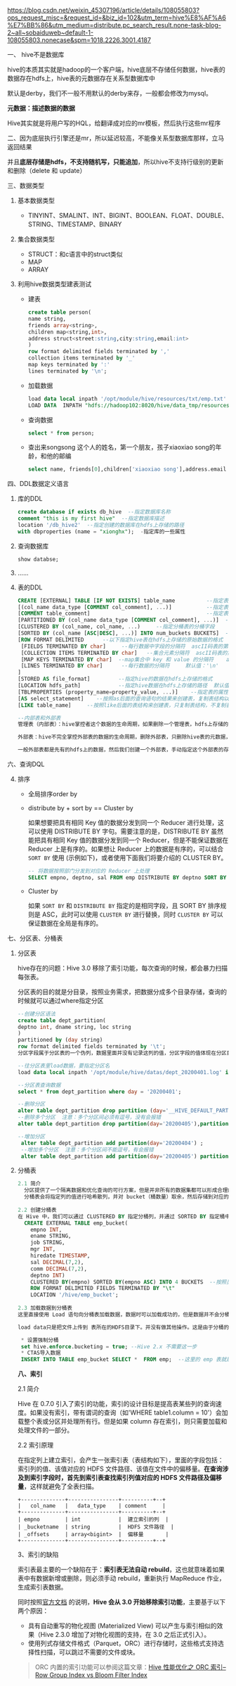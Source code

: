 https://blog.csdn.net/weixin_45307196/article/details/108055803?ops_request_misc=&request_id=&biz_id=102&utm_term=hive%E8%AF%A6%E7%BB%86&utm_medium=distribute.pc_search_result.none-task-blog-2~all~sobaiduweb~default-1-108055803.nonecase&spm=1018.2226.3001.4187

一、 hive不是数据库

hive的本质其实就是hadoop的一个客户端，hive底层不存储任何数据，hive表的数据存在hdfs上，hive表的元数据存在关系型数据库中

默认是derby，我们不一般不用默认的derby来存，一般都会修改为mysql。

**元数据：描述数据的数据**

Hive其实就是将用户写的HQL，给翻译成对应的mr模板，然后执行这些mr程序

二、因为底层执行引擎还是mr，所以延迟较高，不能像关系型数据库那样，立马返回结果

​		并且**底层存储是hdfs，不支持随机写，只能追加**，所以hive不支持行级别的更新和删除（delete 和 update）

三、数据类型

1. 基本数据类型
   * TINYINT、SMALINT、INT、BIGINT、BOOLEAN、FLOAT、DOUBLE、STRING、TIMESTAMP、BINARY

2. 集合数据类型

   * STRUCT：和c语言中的struct类似
   * MAP
   * ARRAY

3. 利用hive数据类型建表测试

   * 建表

     ~~~sql
     create table person(
     name string,
     friends array<string>,
     children map<string,int>,
     address struct<street:string,city:string,email:int>
     )
     row format delimited fields terminated by ','
     collection items terminated by '_'
     map keys terminated by ':'
     lines terminated by '\n';
     ~~~

   * 加载数据

     ~~~sql
     load data local inpath '/opt/module/hive/resources/txt/emp.txt' into table person;
     LOAD DATA  INPATH "hdfs://hadoop102:8020/hive/data_tmp/resources/txt/emp.txt" OVERWRITE INTO TABLE emp;
     ~~~
   
   * 查询数据
   
     ~~~sql
     select * from person;
     ~~~
   
   * 查出来songsong 这个人的姓名，第一个朋友，孩子xiaoxiao song的年龄，和他的邮编
   
     ~~~sql
     select name, friends[0],children['xiaoxiao song'],address.email from person where name = "songsong";
     ~~~

四、DDL数据定义语言

1. 库的DDL

   ~~~sql
   create database if exists db_hive  --指定数据库名称
   comment "this is my first hive"  --指定数据库描述
   location '/db_hive2'  --指定创建的数据库在hdfs上存储的路径
   with dbproperties (name = "xionghx");  -指定库的一些属性
   ~~~

2. 查询数据库

   ~~~sql
   show databse;
   ~~~

3. ......

4. 表的DDL

   ~~~~sql
   CREATE [EXTERNAL] TABLE [IF NOT EXISTS] table_name          --指定表名  【external 外部表/内部表】
   [(col_name data_type [COMMENT col_comment], ...)]           --指定表的列名，列类型 【列描述】
   [COMMENT table_comment]                                     --指定表的描述
   [PARTITIONED BY (col_name data_type [COMMENT col_comment], ...)]  --指定分区表的分区字段（分区字段可以是多个）
   [CLUSTERED BY (col_name, col_name, ...)     --指定分桶表的分桶字段  
   [SORTED BY (col_name [ASC|DESC], ...)] INTO num_buckets BUCKETS]  --指定分桶表桶内排序字段   指定分桶的个数
   [ROW FORMAT DELIMITED      --以下指定hive表在hdfs上存储的原始数据的格式
    [FIELDS TERMINATED BY char]     --每行数据中字段的分隔符  ascII码表的第一个字符  ^A 
    [COLLECTION ITEMS TERMINATED BY char]   --集合元素分隔符  ascII码表的第二个字符  ^B
    [MAP KEYS TERMINATED BY char]  --map集合中 key 和 value 的分隔符    ascII码表的第三个字符  ^C
    [LINES TERMINATED BY char]      --每行数据的分隔符     默认值：'\n'
   ]  
   [STORED AS file_format]         --指定hive的数据在hdfs上存储的格式
   [LOCATION hdfs_path]            --指定hive数据在hdfs上存储的路径  默认值 /user/hive/warehouse/数据库名
   [TBLPROPERTIES (property_name=property_value, ...)]    --指定表的属性
   [AS select_statement]    --按照as后面的查询语句的结果来创建表，复制表结构以及表数据
   [LIKE table_name]     --按照like后面的表结构来创建表，只复制表结构，不复制表数据
   ~~~~
   
   ~~~sql
   --内部表和外部表
   管理表（内部表）：hive掌控者这个数据的生命周期，如果删除一个管理表，hdfs上存储的数据也跟着一起删除。所以一般我们创建管理表时，一般不会再location表的存储路径，就默认放在/user/hive/warehouse下
   
   外部表：hive不完全掌控外部表的数据的生命周期，删除外部表，只删除hive表的元数据，不会删除掉hdfs上存储的数据
   
   一般外部表都是先有的hdfs上的数据，然后我们创建一个外部表，手动指定这个外部表的存储路径
   ~~~
   
   

六、查询DQL

4. 排序
   * 全局排序order by
   
   * distribute by + sort by == Cluster by
   
     如果想要把具有相同 Key 值的数据分发到同一个 Reducer 进行处理，这可以使用 DISTRIBUTE BY 字句。需要注意的是，DISTRIBUTE BY 虽然能把具有相同 Key 值的数据分发到同一个 Reducer，但是不能保证数据在 Reducer 上是有序的。如果想让 Reducer 上的数据是有序的，可以结合 `SORT BY` 使用 (示例如下)，或者使用下面我们将要介绍的 CLUSTER BY。
   
     ~~~sql
     -- 将数据按照部门分发到对应的 Reducer 上处理
     SELECT empno, deptno, sal FROM emp DISTRIBUTE BY deptno SORT BY deptno ASC;
     ~~~
   
   * Cluster by
   
     如果 `SORT BY` 和 `DISTRIBUTE BY` 指定的是相同字段，且 SORT BY 排序规则是 ASC，此时可以使用 `CLUSTER BY` 进行替换，同时 `CLUSTER BY` 可以保证数据在全局是有序的。

七、分区表、分桶表

1. 分区表

   hive存在的问题：Hive 3.0 移除了索引功能，每次查询的时候，都会暴力扫描每张表。

   分区表的目的就是分目录，按照业务需求，把数据分成多个目录存储，查询的时候就可以通过where指定分区

   ~~~sql
   --创建分区语法
   create table dept_partition(
   deptno int, dname string, loc string
   )
   partitioned by (day string)
   row format delimited fields terminated by '\t';
   分区字段属于分区表的一个伪列，数据里面并没有记录这列的值，分区字段的值体现在分区目录名上面。
   
   --往分区表里load数据，要指定分区名
   load data local inpath '/opt/module/hive/datas/dept_20200401.log' into table dept_partition partition(day='20200401');
   
   --分区表查询数据
   select * from dept_partition where day = '20200401';
   
   --删除分区
   alter table dept_partition drop partition (day='__HIVE_DEFAULT_PARTITION__');
   --删除多个分区  注意：多个分区间必须有逗号，没有会报错
   alter table dept_partition drop partition(day='20200405'),partition(day='20200406');
   
   --增加分区
    alter table dept_partition add partition(day='20200404') ;
    --增加多个分区  注意：多个分区间不能逗号，有会报错
    alter table dept_partition add partition(day='20200405') partition(day='20200406');
   ~~~

2. 分桶表

   ~~~sql
   2.1 简介
     分区提供了一个隔离数据和优化查询的可行方案，但是并非所有的数据集都可以形成合理的分区，分区的数量也不是越多越好，过多的分区条件可能会导致很多分区上没有数据。同时 Hive 会限制动态分区可以创建的最大分区数，用来避免过多分区文件对文件系统产生负担。鉴于以上原因，Hive 还提供了一种更加细粒度的数据拆分方案：分桶表 (bucket Table)。
     分桶表会将指定列的值进行哈希散列，并对 bucket（桶数量）取余，然后存储到对应的 bucket（桶）中。
     
   2.2 创建分桶表
   在 Hive 中，我们可以通过 CLUSTERED BY 指定分桶列，并通过 SORTED BY 指定桶中数据的排序参考列。下面为分桶表建表语句示例：
     CREATE EXTERNAL TABLE emp_bucket(
       empno INT,
       ename STRING,
       job STRING,
       mgr INT,
       hiredate TIMESTAMP,
       sal DECIMAL(7,2),
       comm DECIMAL(7,2),
       deptno INT)
       CLUSTERED BY(empno) SORTED BY(empno ASC) INTO 4 BUCKETS  --按照员工编号散列到四个 bucket 中
       ROW FORMAT DELIMITED FIELDS TERMINATED BY "\t"
       LOCATION '/hive/emp_bucket';
       
   2.3 加载数据到分桶表
   这里直接使用 Load 语句向分桶表加载数据，数据时可以加载成功的，但是数据并不会分桶。
   
   load data只是把文件上传到 表所在的HDFS目录下。并没有做其他操作。这是由于分桶的实质是对指定字段做了 hash 散列然后存放到对应文件中，这意味着向分桶表中插入数据是必然要通过 MapReduce，且 Reducer 的数量必须等于分桶的数量。由于以上原因，分桶表的数据通常只能使用 CTAS(CREATE TABLE AS SELECT) 方式插入，因为 CTAS 操作会触发 MapReduce。加载数据步骤如下：
   
    * 设置强制分桶
    set hive.enforce.bucketing = true; --Hive 2.x 不需要这一步
    * CTAS导入数据
    INSERT INTO TABLE emp_bucket SELECT *  FROM emp;  --这里的 emp 表就是一张普通的雇员表
   ~~~

   **八、索引**
   
   2.1 简介
   
   Hive 在 0.7.0 引入了索引的功能，索引的设计目标是提高表某些列的查询速度。如果没有索引，带有谓词的查询（如'WHERE table1.column = 10'）会加载整个表或分区并处理所有行。但是如果 column 存在索引，则只需要加载和处理文件的一部分。
   
   2.2 索引原理
   
   在指定列上建立索引，会产生一张索引表（表结构如下），里面的字段包括：索引列的值、该值对应的 HDFS 文件路径、该值在文件中的偏移量。**在查询涉及到索引字段时，首先到索引表查找索引列值对应的 HDFS 文件路径及偏移量**，这样就避免了全表扫描。
   
   ~~~
   +--------------+----------------+----------+--+
   |   col_name   |   data_type    | comment     |
   +--------------+----------------+----------+--+
   | empno        | int            |  建立索引的列  |   
   | _bucketname  | string         |  HDFS 文件路径  |
   | _offsets     | array<bigint>  |  偏移量       |
   +--------------+----------------+----------+--+
   ~~~
   
   3、索引的缺陷
   
   索引表最主要的一个缺陷在于：**索引表无法自动 rebuild**，这也就意味着如果表中有数据新增或删除，则必须手动 rebuild，重新执行 MapReduce 作业，生成索引表数据。
   
   同时按照[官方文档](https://cwiki.apache.org/confluence/display/Hive/LanguageManual+Indexing) 的说明，**Hive 会从 3.0 开始移除索引功能**，主要基于以下两个原因：
   
   - 具有自动重写的物化视图 (Materialized View) 可以产生与索引相似的效果（Hive 2.3.0 增加了对物化视图的支持，在 3.0 之后正式引入）。
   - 使用列式存储文件格式（Parquet，ORC）进行存储时，这些格式支持选择性扫描，可以跳过不需要的文件或块。
   
   > ORC 内置的索引功能可以参阅这篇文章：[Hive 性能优化之 ORC 索引–Row Group Index vs Bloom Filter Index](http://lxw1234.com/archives/2016/04/632.htm)


